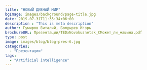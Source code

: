 ```yaml
---
title: "НОВЫЙ ДИВНЫЙ МИР"
bgImage: images/background/page-title.jpg
date: 2019-07-31T11:35:34+06:00
description : "This is meta description"
author: Гумиров Виталий, Болдырев Игорь
brochureURL: Презентации/TEDxNovokuznetsk_СМожет_ли_машина.pdf
type: post
image: images/blog/blog-pres-6.jpg
categories: 
  - "Презентации"
tags:
  - "Artificial intelligence"
---
```

